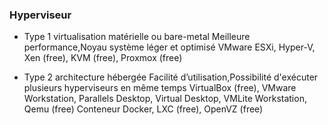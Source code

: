 ### Hyperviseur 
* Type 1  virtualisation matérielle ou bare-metal
Meilleure performance,Noyau système léger et optimisé
VMware ESXi, Hyper-V, Xen (free), KVM (free), Proxmox (free)


* Type 2 architecture hébergée
Facilité d’utilisation,Possibilité d'exécuter plusieurs hyperviseurs en même temps
VirtualBox (free), VMware Workstation, Parallels Desktop, Virtual Desktop, VMLite Workstation, Qemu (free)
Conteneur Docker, LXC (free), OpenVZ (free)
